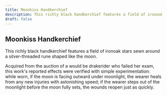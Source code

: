```yaml
---
title: Moonkiss Handkerchief
description: This richly black handkerchief features a field of ironoak stars sewn around a silver-threaded...
draft: false
---
```


## Moonkiss Handkerchief

This richly black handkerchief features a field of ironoak stars sewn around a silver-threaded
rune shaped like the moon.

Acquired from the auction of a would be drakerider who failed her exam, this work's reported
effects were verified with simple experimentation: while worn, if the moon is facing outward
under moonlight, the wearer heals from any new injuries with astonishing speed; if the wearer
steps out of the moonlight before the moon fully sets, the wounds reopen just as quickly.

